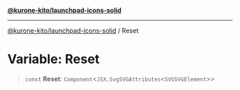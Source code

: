 [**@kurone-kito/launchpad-icons-solid**](../README.md)

***

[@kurone-kito/launchpad-icons-solid](../globals.md) / Reset

# Variable: Reset

> `const` **Reset**: `Component`\<`JSX.SvgSVGAttributes`\<`SVGSVGElement`\>\>
